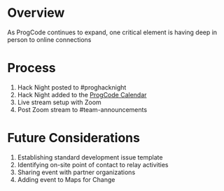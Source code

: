 # Overview

As ProgCode continues to expand, one critical element is having deep in person to online connections

# Process
1. Hack Night posted to #proghacknight
1. Hack Night added to the [ProgCode Calendar](https://airtable.com/shr7vhrlPxEWb47nj)
1. Live stream setup with Zoom
1. Post Zoom stream to #team-announcements

# Future Considerations
1. Establishing standard development issue template
1. Identifying on-site point of contact to relay activities
1. Sharing event with partner organizations
1. Adding event to Maps for Change